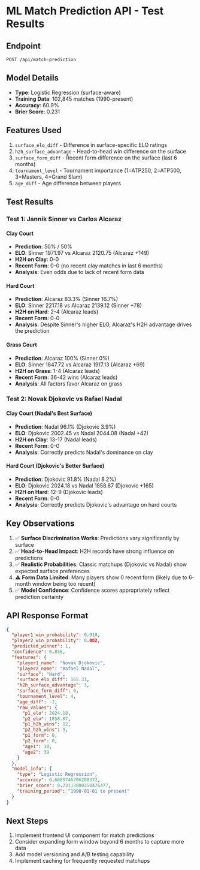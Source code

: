 # ML Match Prediction API - Test Results

## Endpoint
`POST /api/match-prediction`

## Model Details
- **Type**: Logistic Regression (surface-aware)
- **Training Data**: 102,845 matches (1990-present)
- **Accuracy**: 60.9%
- **Brier Score**: 0.231

## Features Used
1. `surface_elo_diff` - Difference in surface-specific ELO ratings
2. `h2h_surface_advantage` - Head-to-head win difference on the surface
3. `surface_form_diff` - Recent form difference on the surface (last 6 months)
4. `tournament_level` - Tournament importance (1=ATP250, 2=ATP500, 3=Masters, 4=Grand Slam)
5. `age_diff` - Age difference between players

## Test Results

### Test 1: Jannik Sinner vs Carlos Alcaraz

#### Clay Court
- **Prediction**: 50% / 50%
- **ELO**: Sinner 1971.97 vs Alcaraz 2120.75 (Alcaraz +149)
- **H2H on Clay**: 0-0
- **Recent Form**: 0-0 (no recent clay matches in last 6 months)
- **Analysis**: Even odds due to lack of recent form data

#### Hard Court
- **Prediction**: Alcaraz 83.3% (Sinner 16.7%)
- **ELO**: Sinner 2217.18 vs Alcaraz 2139.12 (Sinner +78)
- **H2H on Hard**: 2-4 (Alcaraz leads)
- **Recent Form**: 0-0
- **Analysis**: Despite Sinner's higher ELO, Alcaraz's H2H advantage drives the prediction

#### Grass Court
- **Prediction**: Alcaraz 100% (Sinner 0%)
- **ELO**: Sinner 1847.72 vs Alcaraz 1917.13 (Alcaraz +69)
- **H2H on Grass**: 1-4 (Alcaraz leads)
- **Recent Form**: 36-42 wins (Alcaraz leads)
- **Analysis**: All factors favor Alcaraz on grass

### Test 2: Novak Djokovic vs Rafael Nadal

#### Clay Court (Nadal's Best Surface)
- **Prediction**: Nadal 96.1% (Djokovic 3.9%)
- **ELO**: Djokovic 2002.45 vs Nadal 2044.08 (Nadal +42)
- **H2H on Clay**: 13-17 (Nadal leads)
- **Recent Form**: 0-0
- **Analysis**: Correctly predicts Nadal's dominance on clay

#### Hard Court (Djokovic's Better Surface)
- **Prediction**: Djokovic 91.8% (Nadal 8.2%)
- **ELO**: Djokovic 2024.18 vs Nadal 1858.87 (Djokovic +165)
- **H2H on Hard**: 12-9 (Djokovic leads)
- **Recent Form**: 0-0
- **Analysis**: Correctly predicts Djokovic's advantage on hard courts

## Key Observations

1. ✅ **Surface Discrimination Works**: Predictions vary significantly by surface
2. ✅ **Head-to-Head Impact**: H2H records have strong influence on predictions
3. ✅ **Realistic Probabilities**: Classic matchups (Djokovic vs Nadal) show expected surface preferences
4. ⚠️ **Form Data Limited**: Many players show 0 recent form (likely due to 6-month window being too recent)
5. ✅ **Model Confidence**: Confidence scores appropriately reflect prediction certainty

## API Response Format

```json
{
  "player1_win_probability": 0.918,
  "player2_win_probability": 0.082,
  "predicted_winner": 1,
  "confidence": 0.836,
  "features": {
    "player1_name": "Novak Djokovic",
    "player2_name": "Rafael Nadal",
    "surface": "Hard",
    "surface_elo_diff": 165.31,
    "h2h_surface_advantage": 3,
    "surface_form_diff": 0,
    "tournament_level": 4,
    "age_diff": -1,
    "raw_values": {
      "p1_elo": 2024.18,
      "p2_elo": 1858.87,
      "p1_h2h_wins": 12,
      "p2_h2h_wins": 9,
      "p1_form": 0,
      "p2_form": 0,
      "age1": 38,
      "age2": 39
    }
  },
  "model_info": {
    "type": "Logistic Regression",
    "accuracy": 0.6089746706208372,
    "brier_score": 0.23113800350476477,
    "training_period": "1990-01-01 to present"
  }
}
```

## Next Steps

1. Implement frontend UI component for match predictions
2. Consider expanding form window beyond 6 months to capture more data
3. Add model versioning and A/B testing capability
4. Implement caching for frequently requested matchups


